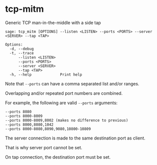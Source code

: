 # tcp-mitm

Generic TCP man-in-the-middle with a side tap

```text
sage: tcp_mitm [OPTIONS] --listen <LISTEN> --ports <PORTS> --server <SERVER> --tap <TAP>

Options:
  -d, --debug            
  -t, --trace            
      --listen <LISTEN>  
      --ports <PORTS>    
      --server <SERVER>  
      --tap <TAP>        
  -h, --help             Print help
```

Note that `--ports` can have a comma separated list and/or ranges.

Overlapping and/or repeated port numbers are combined.

For example, the following are valid `--ports` arguments:

```text
--ports 8080
--ports 8000-8009
--ports 8000-8009,8002 (makes no difference to previous)
--ports 8000,8080,1042
--ports 8000-8080,8090,9080,10800-10809
```

The server connection is made to the same destination port as client.

That is why server port cannot be set.

On tap connection, the destination port must be set.
